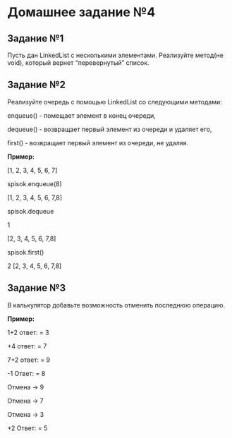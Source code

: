 # Домашнее задание №4 #

## Задание №1 ##

Пусть дан LinkedList с несколькими элементами. Реализуйте метод(не void), который вернет “перевернутый” список.

## Задание №2 ##

Реализуйте очередь с помощью LinkedList со следующими методами:

enqueue() - помещает элемент в конец очереди,

dequeue() - возвращает первый элемент из очереди и удаляет его,

first() - возвращает первый элемент из очереди, не удаляя.

__Пример:__

[1, 2, 3, 4, 5, 6, 7]

spisok.enqueue(8)

[1, 2, 3, 4, 5, 6, 7,8]

spisok.dequeue

1

[2, 3, 4, 5, 6, 7,8]

spisok.first()

2
[2, 3, 4, 5, 6, 7,8]

## Задание №3 ##

В калькулятор добавьте возможность отменить последнюю операцию.

__Пример:__

1+2 ответ: = 3

+4 ответ: = 7

7+2 ответ: = 9

-1 Ответ: = 8

Отмена -> 9

Отмена -> 7

Отмена -> 3

+2 Ответ: = 5
